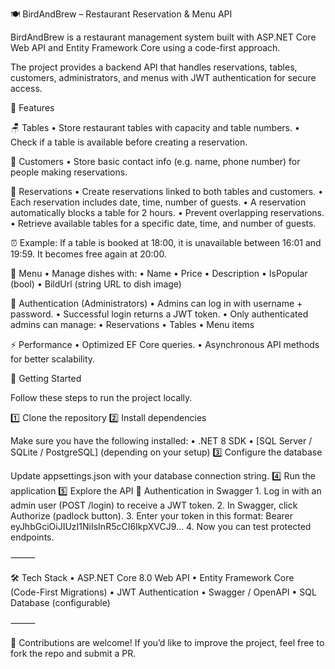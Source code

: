 🍽️ BirdAndBrew – Restaurant Reservation & Menu API

BirdAndBrew is a restaurant management system built with ASP.NET Core Web API and Entity Framework Core using a code-first approach.

The project provides a backend API that handles reservations, tables, customers, administrators, and menus with JWT authentication for secure access.


📌 Features

🪑 Tables
	•	Store restaurant tables with capacity and table numbers.
	•	Check if a table is available before creating a reservation.

👤 Customers
	•	Store basic contact info (e.g. name, phone number) for people making reservations.

📅 Reservations
	•	Create reservations linked to both tables and customers.
	•	Each reservation includes date, time, number of guests.
	•	A reservation automatically blocks a table for 2 hours.
	•	Prevent overlapping reservations.
	•	Retrieve available tables for a specific date, time, and number of guests.

⏰ Example:
If a table is booked at 18:00, it is unavailable between 16:01 and 19:59. It becomes free again at 20:00.

📖 Menu
	•	Manage dishes with:
	•	Name
	•	Price
	•	Description
	•	IsPopular (bool)
	•	BildUrl (string URL to dish image)

🔑 Authentication (Administrators)
	•	Admins can log in with username + password.
	•	Successful login returns a JWT token.
	•	Only authenticated admins can manage:
	•	Reservations
	•	Tables
	•	Menu items

⚡ Performance
	•	Optimized EF Core queries.
	•	Asynchronous API methods for better scalability.


🚀 Getting Started

Follow these steps to run the project locally.

1️⃣ Clone the repository
2️⃣ Install dependencies

Make sure you have the following installed:
	•	.NET 8 SDK
	•	[SQL Server / SQLite / PostgreSQL] (depending on your setup)
3️⃣ Configure the database

Update appsettings.json with your database connection string.
4️⃣ Run the application
5️⃣ Explore the API
🔐 Authentication in Swagger
	1.	Log in with an admin user (POST /login) to receive a JWT token.
	2.	In Swagger, click Authorize (padlock button).
	3.	Enter your token in this format:
          Bearer eyJhbGciOiJIUzI1NiIsInR5cCI6IkpXVCJ9...
	4.	Now you can test protected endpoints.

⸻

🛠️ Tech Stack
	•	ASP.NET Core 8.0 Web API
	•	Entity Framework Core (Code-First Migrations)
	•	JWT Authentication
	•	Swagger / OpenAPI
	•	SQL Database (configurable)

⸻

🤝 Contributions are welcome!
If you’d like to improve the project, feel free to fork the repo and submit a PR.

